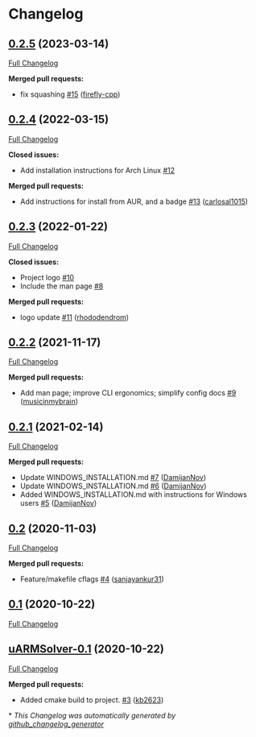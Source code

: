 # Changelog

## [0.2.5](https://github.com/firefly-cpp/uARMSolver/tree/0.2.5) (2023-03-14)

[Full Changelog](https://github.com/firefly-cpp/uARMSolver/compare/0.2.4...0.2.5)

**Merged pull requests:**

- fix squashing [\#15](https://github.com/firefly-cpp/uARMSolver/pull/15) ([firefly-cpp](https://github.com/firefly-cpp))

## [0.2.4](https://github.com/firefly-cpp/uARMSolver/tree/0.2.4) (2022-03-15)

[Full Changelog](https://github.com/firefly-cpp/uARMSolver/compare/0.2.3...0.2.4)

**Closed issues:**

- Add installation instructions for Arch Linux [\#12](https://github.com/firefly-cpp/uARMSolver/issues/12)

**Merged pull requests:**

- Add instructions for install from AUR, and a badge [\#13](https://github.com/firefly-cpp/uARMSolver/pull/13) ([carlosal1015](https://github.com/carlosal1015))

## [0.2.3](https://github.com/firefly-cpp/uARMSolver/tree/0.2.3) (2022-01-22)

[Full Changelog](https://github.com/firefly-cpp/uARMSolver/compare/0.2.2...0.2.3)

**Closed issues:**

- Project logo [\#10](https://github.com/firefly-cpp/uARMSolver/issues/10)
- Include the man page [\#8](https://github.com/firefly-cpp/uARMSolver/issues/8)

**Merged pull requests:**

- logo update [\#11](https://github.com/firefly-cpp/uARMSolver/pull/11) ([rhododendrom](https://github.com/rhododendrom))

## [0.2.2](https://github.com/firefly-cpp/uARMSolver/tree/0.2.2) (2021-11-17)

[Full Changelog](https://github.com/firefly-cpp/uARMSolver/compare/0.2.1...0.2.2)

**Merged pull requests:**

- Add man page; improve CLI ergonomics; simplify config docs [\#9](https://github.com/firefly-cpp/uARMSolver/pull/9) ([musicinmybrain](https://github.com/musicinmybrain))

## [0.2.1](https://github.com/firefly-cpp/uARMSolver/tree/0.2.1) (2021-02-14)

[Full Changelog](https://github.com/firefly-cpp/uARMSolver/compare/0.2...0.2.1)

**Merged pull requests:**

- Update WINDOWS\_INSTALLATION.md [\#7](https://github.com/firefly-cpp/uARMSolver/pull/7) ([DamijanNov](https://github.com/DamijanNov))
- Update WINDOWS\_INSTALLATION.md [\#6](https://github.com/firefly-cpp/uARMSolver/pull/6) ([DamijanNov](https://github.com/DamijanNov))
- Added WINDOWS\_INSTALLATION.md with instructions for Windows users [\#5](https://github.com/firefly-cpp/uARMSolver/pull/5) ([DamijanNov](https://github.com/DamijanNov))

## [0.2](https://github.com/firefly-cpp/uARMSolver/tree/0.2) (2020-11-03)

[Full Changelog](https://github.com/firefly-cpp/uARMSolver/compare/0.1...0.2)

**Merged pull requests:**

- Feature/makefile cflags [\#4](https://github.com/firefly-cpp/uARMSolver/pull/4) ([sanjayankur31](https://github.com/sanjayankur31))

## [0.1](https://github.com/firefly-cpp/uARMSolver/tree/0.1) (2020-10-22)

[Full Changelog](https://github.com/firefly-cpp/uARMSolver/compare/uARMSolver-0.1...0.1)

## [uARMSolver-0.1](https://github.com/firefly-cpp/uARMSolver/tree/uARMSolver-0.1) (2020-10-22)

[Full Changelog](https://github.com/firefly-cpp/uARMSolver/compare/ca56676b5cfde67824ed9badf3d97e17bf0e9298...uARMSolver-0.1)

**Merged pull requests:**

- Added cmake build to project. [\#3](https://github.com/firefly-cpp/uARMSolver/pull/3) ([kb2623](https://github.com/kb2623))



\* *This Changelog was automatically generated by [github_changelog_generator](https://github.com/github-changelog-generator/github-changelog-generator)*
